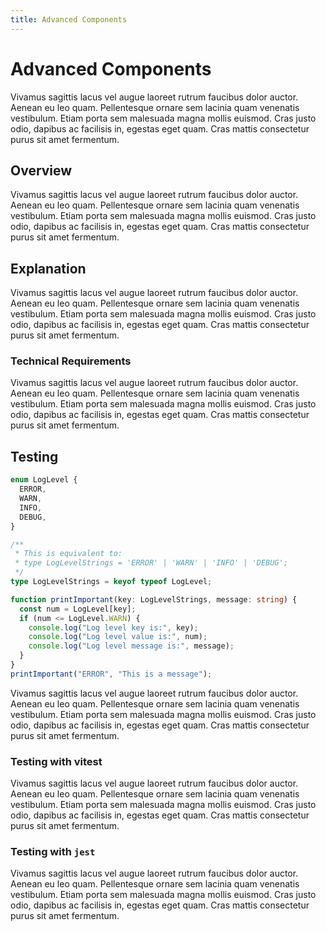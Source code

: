 ```yaml
---
title: Advanced Components
---
```


# Advanced Components

Vivamus sagittis lacus vel augue laoreet rutrum faucibus dolor auctor. Aenean eu leo quam. Pellentesque ornare sem lacinia quam venenatis vestibulum. Etiam porta sem malesuada magna mollis euismod. Cras justo odio, dapibus ac facilisis in, egestas eget quam. Cras mattis consectetur purus sit amet fermentum.

## Overview

Vivamus sagittis lacus vel augue laoreet rutrum faucibus dolor auctor. Aenean eu leo quam. Pellentesque ornare sem lacinia quam venenatis vestibulum. Etiam porta sem malesuada magna mollis euismod. Cras justo odio, dapibus ac facilisis in, egestas eget quam. Cras mattis consectetur purus sit amet fermentum.

## Explanation

Vivamus sagittis lacus vel augue laoreet rutrum faucibus dolor auctor. Aenean eu leo quam. Pellentesque ornare sem lacinia quam venenatis vestibulum. Etiam porta sem malesuada magna mollis euismod. Cras justo odio, dapibus ac facilisis in, egestas eget quam. Cras mattis consectetur purus sit amet fermentum.

### Technical Requirements

Vivamus sagittis lacus vel augue laoreet rutrum faucibus dolor auctor. Aenean eu leo quam. Pellentesque ornare sem lacinia quam venenatis vestibulum. Etiam porta sem malesuada magna mollis euismod. Cras justo odio, dapibus ac facilisis in, egestas eget quam. Cras mattis consectetur purus sit amet fermentum.

## Testing

```ts
enum LogLevel {
  ERROR,
  WARN,
  INFO,
  DEBUG,
}

/**
 * This is equivalent to:
 * type LogLevelStrings = 'ERROR' | 'WARN' | 'INFO' | 'DEBUG';
 */
type LogLevelStrings = keyof typeof LogLevel;

function printImportant(key: LogLevelStrings, message: string) {
  const num = LogLevel[key];
  if (num <= LogLevel.WARN) {
    console.log("Log level key is:", key);
    console.log("Log level value is:", num);
    console.log("Log level message is:", message);
  }
}
printImportant("ERROR", "This is a message");
```

Vivamus sagittis lacus vel augue laoreet rutrum faucibus dolor auctor. Aenean eu leo quam. Pellentesque ornare sem lacinia quam venenatis vestibulum. Etiam porta sem malesuada magna mollis euismod. Cras justo odio, dapibus ac facilisis in, egestas eget quam. Cras mattis consectetur purus sit amet fermentum.

### Testing with vitest

Vivamus sagittis lacus vel augue laoreet rutrum faucibus dolor auctor. Aenean eu leo quam. Pellentesque ornare sem lacinia quam venenatis vestibulum. Etiam porta sem malesuada magna mollis euismod. Cras justo odio, dapibus ac facilisis in, egestas eget quam. Cras mattis consectetur purus sit amet fermentum.

### Testing with `jest`

Vivamus sagittis lacus vel augue laoreet rutrum faucibus dolor auctor. Aenean eu leo quam. Pellentesque ornare sem lacinia quam venenatis vestibulum. Etiam porta sem malesuada magna mollis euismod. Cras justo odio, dapibus ac facilisis in, egestas eget quam. Cras mattis consectetur purus sit amet fermentum.
